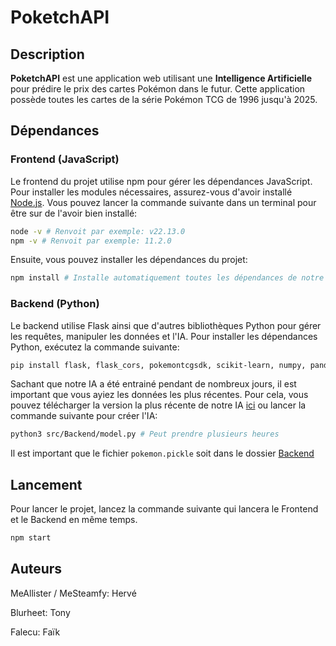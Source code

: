 # PoketchAPI

## Description
**PoketchAPI** est une application web utilisant une **Intelligence Artificielle** pour prédire le prix des cartes Pokémon dans le futur. Cette application possède toutes les cartes de la série Pokémon TCG de 1996 jusqu'à 2025.

## Dépendances

### Frontend (JavaScript)
Le frontend du projet utilise npm pour gérer les dépendances JavaScript. Pour installer les modules nécessaires, assurez-vous d'avoir installé [Node.js](https://nodejs.org/en). Vous pouvez lancer la commande suivante dans un terminal pour être sur de l'avoir bien installé:
```bash
node -v # Renvoit par exemple: v22.13.0
npm -v # Renvoit par exemple: 11.2.0
```

Ensuite, vous pouvez installer les dépendances du projet:
```bash
npm install # Installe automatiquement toutes les dépendances de notre projet. 
```

### Backend (Python)
Le backend utilise Flask ainsi que d'autres bibliothèques Python pour gérer les requêtes, manipuler les données et l'IA. Pour installer les dépendances Python, exécutez la commande suivante:
```bash
pip install flask, flask_cors, pokemontcgsdk, scikit-learn, numpy, pandas, plotly
```

Sachant que notre IA a été entrainé pendant de nombreux jours, il est important que vous ayiez les données les plus récentes. Pour cela, vous pouvez télécharger la version la plus récente de notre IA [ici](https://www.mediafire.com/file/w0hr7lxc5dlmt9b/pokemon.pickle/file) ou lancer la commande suivante pour créer l'IA:
```bash
python3 src/Backend/model.py # Peut prendre plusieurs heures
```
Il est important que le fichier ``pokemon.pickle`` soit dans le dossier [Backend](./src/Backend/)

## Lancement
Pour lancer le projet, lancez la commande suivante qui lancera le Frontend et le Backend en même temps.
```bash
npm start
```

## Auteurs
MeAllister / MeSteamfy: Hervé

Blurheet: Tony

Falecu: Faïk
